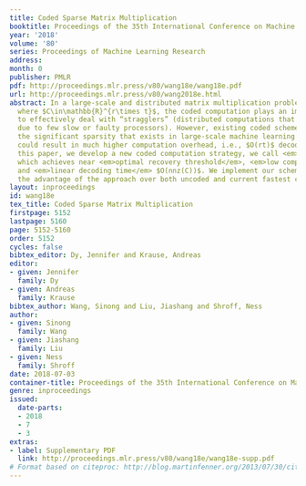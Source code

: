 ```yaml
---
title: Coded Sparse Matrix Multiplication
booktitle: Proceedings of the 35th International Conference on Machine Learning
year: '2018'
volume: '80'
series: Proceedings of Machine Learning Research
address: 
month: 0
publisher: PMLR
pdf: http://proceedings.mlr.press/v80/wang18e/wang18e.pdf
url: http://proceedings.mlr.press/v80/wang2018e.html
abstract: In a large-scale and distributed matrix multiplication problem $C=A^{\intercal}B$,
  where $C\in\mathbb{R}^{r\times t}$, the coded computation plays an important role
  to effectively deal with “stragglers” (distributed computations that may get delayed
  due to few slow or faulty processors). However, existing coded schemes could destroy
  the significant sparsity that exists in large-scale machine learning problems, and
  could result in much higher computation overhead, i.e., $O(rt)$ decoding time. In
  this paper, we develop a new coded computation strategy, we call <em>sparse code</em>,
  which achieves near <em>optimal recovery threshold</em>, <em>low computation overhead</em>,
  and <em>linear decoding time</em> $O(nnz(C))$. We implement our scheme and demonstrate
  the advantage of the approach over both uncoded and current fastest coded strategies.
layout: inproceedings
id: wang18e
tex_title: Coded Sparse Matrix Multiplication
firstpage: 5152
lastpage: 5160
page: 5152-5160
order: 5152
cycles: false
bibtex_editor: Dy, Jennifer and Krause, Andreas
editor:
- given: Jennifer
  family: Dy
- given: Andreas
  family: Krause
bibtex_author: Wang, Sinong and Liu, Jiashang and Shroff, Ness
author:
- given: Sinong
  family: Wang
- given: Jiashang
  family: Liu
- given: Ness
  family: Shroff
date: 2018-07-03
container-title: Proceedings of the 35th International Conference on Machine Learning
genre: inproceedings
issued:
  date-parts:
  - 2018
  - 7
  - 3
extras:
- label: Supplementary PDF
  link: http://proceedings.mlr.press/v80/wang18e/wang18e-supp.pdf
# Format based on citeproc: http://blog.martinfenner.org/2013/07/30/citeproc-yaml-for-bibliographies/
---
```

